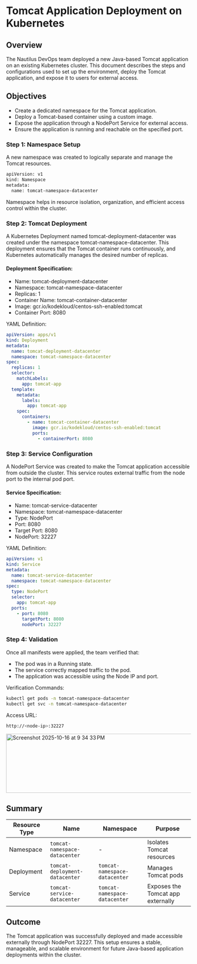# Tomcat Application Deployment on Kubernetes
## Overview
The Nautilus DevOps team deployed a new Java-based Tomcat application on an existing Kubernetes cluster. 
This document describes the steps and configurations used to set up the environment, 
deploy the Tomcat application, and expose it to users for external access.

## Objectives
 - Create a dedicated namespace for the Tomcat application.
 - Deploy a Tomcat-based container using a custom image.
 - Expose the application through a NodePort Service for external access.
 - Ensure the application is running and reachable on the specified port.

### Step 1: Namespace Setup
A new namespace was created to logically separate and manage the Tomcat resources.
```bash
apiVersion: v1
kind: Namespace
metadata:
  name: tomcat-namespace-datacenter
```
Namespace helps in resource isolation, organization, and efficient access control within the cluster.

### Step 2: Tomcat Deployment
A Kubernetes Deployment named tomcat-deployment-datacenter was created under the namespace tomcat-namespace-datacenter.
This deployment ensures that the Tomcat container runs continuously, and Kubernetes automatically manages the desired number of replicas.

#### Deployment Specification:
 - Name: tomcat-deployment-datacenter
 - Namespace: tomcat-namespace-datacenter
 - Replicas: 1
 - Container Name: tomcat-container-datacenter
 - Image: gcr.io/kodekloud/centos-ssh-enabled:tomcat
 - Container Port: 8080

YAML Definition:
```yaml
apiVersion: apps/v1
kind: Deployment
metadata:
  name: tomcat-deployment-datacenter
  namespace: tomcat-namespace-datacenter
spec:
  replicas: 1
  selector:
    matchLabels:
      app: tomcat-app
  template:
    metadata:
      labels:
        app: tomcat-app
    spec:
      containers:
        - name: tomcat-container-datacenter
          image: gcr.io/kodekloud/centos-ssh-enabled:tomcat
          ports:
            - containerPort: 8080
```

### Step 3: Service Configuration
A NodePort Service was created to make the Tomcat application accessible from outside the cluster.
This service routes external traffic from the node port to the internal pod port.

#### Service Specification:
 - Name: tomcat-service-datacenter
 - Namespace: tomcat-namespace-datacenter
 - Type: NodePort
 - Port: 8080
 - Target Port: 8080
 - NodePort: 32227

YAML Definition:
```yaml
apiVersion: v1
kind: Service
metadata:
  name: tomcat-service-datacenter
  namespace: tomcat-namespace-datacenter
spec:
  type: NodePort
  selector:
    app: tomcat-app
  ports:
    - port: 8080
      targetPort: 8080
      nodePort: 32227
```

### Step 4: Validation
Once all manifests were applied, the team verified that:
 - The pod was in a Running state.
 - The service correctly mapped traffic to the pod.
 - The application was accessible using the Node IP and port.

Verification Commands:
```bash
kubectl get pods -n tomcat-namespace-datacenter
kubectl get svc -n tomcat-namespace-datacenter
```

Access URL:
```bash
http://<node-ip>:32227
```
<img width="574" height="161" alt="Screenshot 2025-10-16 at 9 34 33 PM" src="https://github.com/user-attachments/assets/a8667848-391b-4391-9adb-1b7b4a28ac85" />


## Summary
| Resource Type | Name                           | Namespace                     | Purpose                           |
| ------------- | ------------------------------ | ----------------------------- | --------------------------------- |
| Namespace     | `tomcat-namespace-datacenter`  | -                             | Isolates Tomcat resources         |
| Deployment    | `tomcat-deployment-datacenter` | `tomcat-namespace-datacenter` | Manages Tomcat pods               |
| Service       | `tomcat-service-datacenter`    | `tomcat-namespace-datacenter` | Exposes the Tomcat app externally |

## Outcome
The Tomcat application was successfully deployed and made accessible externally through NodePort 32227.
This setup ensures a stable, manageable, and scalable environment for future Java-based application deployments within the cluster.
